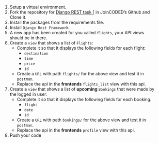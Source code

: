 1. Setup a virtual environment.
2. Fork the repository for [Django REST task 1](https://github.com/JoinCODED/REST_task_01/) in JoinCODED’s Github and Clone it.
3. Install the packages from the requirements file.
4. Install `Django Rest Framework`.
5. A new app has been created for you called `flights`, your API views should be in there.
6. Create a `view` that shows a list of `Flights`:
    * Complete it so that it displays the following fields for each flight:
       * `destination`
       * `time`
       * `price`
       * `id`
    * Create a `URL` with path `flights/` for the above view and test it in `postman`.
    * Replace the api in the **frontends** `flights_list` view with this api.
7. Create a `view` that shows a list of **upcoming** `Bookings` that were made by the logged in user:
    * Complete it so that it displays the following fields for each booking.
       * `flight`
       * `date`
       * `id`
    * Create a `URL` with path `bookings/` for the above view and test it in `postman`.
    * Replace the api in the **frontends** `profile` view with this api.
8. Push your code
